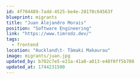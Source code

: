 ```yaml
---
id: 4f704489-7add-4525-be4e-28170c64563f
blueprint: migrants
title: "Juan Alejandro Morais"
position: "Software Engineering"
link: "https://www.timrodz.dev/"
tags:
  - frontend
location: "Auckland\t- Tāmaki Makaurau"
image: migrants/juan.jpg
updated_by: b702c7e5-e21a-41a0-a013-e48f0ff5b708
updated_at: 1744231500
---
```

